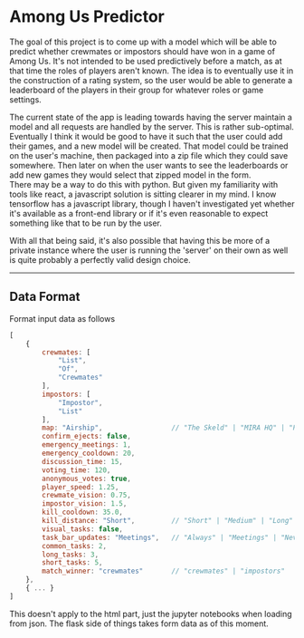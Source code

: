Among Us Predictor
===

The goal of this project is to come up with a model which will be able to predict whether crewmates or impostors should have won in a game of Among Us. It's not intended to be used predictively before a match, as at that time the roles of players aren't known. The idea is to eventually use it in the construction of a rating system, so the user would be able to generate a leaderboard of the players in their group for whatever roles or game settings.

The current state of the app is leading towards having the server maintain a model and all requests are handled by the server. This is rather sub-optimal.  
Eventually I think it would be good to have it such that the user could add their games, and a new model will be created. That model could be trained on the user's machine, then packaged into a zip file which they could save somewhere. Then later on when the user wants to see the leaderboards or add new games they would select that zipped model in the form.  
There may be a way to do this with python. But given my familiarity with tools like react, a javascript solution is sitting clearer in my mind. I know tensorflow has a javascript library, though I haven't investigated yet whether it's available as a front-end library or if it's even reasonable to expect something like that to be run by the user.

With all that being said, it's also possible that having this be more of a private instance where the user is running the 'server' on their own as well is quite probably a perfectly valid design choice.

---

## Data Format

Format input data as follows  
```js
[
    {
        crewmates: [
            "List",
            "Of",
            "Crewmates"
        ],
        impostors: [
            "Impostor",
            "List"
        ],
        map: "Airship",                 // "The Skeld" | "MIRA HQ" | "Polus" | "Airship"
        confirm_ejects: false,
        emergency_meetings: 1,
        emergency_cooldown: 20,
        discussion_time: 15,
        voting_time: 120,
        anonymous_votes: true,
        player_speed: 1.25,
        crewmate_vision: 0.75,
        impostor_vision: 1.5,
        kill_cooldown: 35.0,
        kill_distance: "Short",         // "Short" | "Medium" | "Long"
        visual_tasks: false,
        task_bar_updates: "Meetings",   // "Always" | "Meetings" | "Never"
        common_tasks: 2,
        long_tasks: 3,
        short_tasks: 5,
        match_winner: "crewmates"       // "crewmates" | "impostors"
    },
    { ... }
]
```

This doesn't apply to the html part, just the jupyter notebooks when loading from json. The flask side of things takes form data as of this moment.